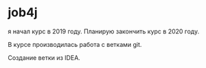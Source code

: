 ﻿# job4j

я начал курс в 2019 году. Планирую закончить курс в 2020 году.

В курсе производилась работа с ветками git.

Создание ветки из IDEA.
